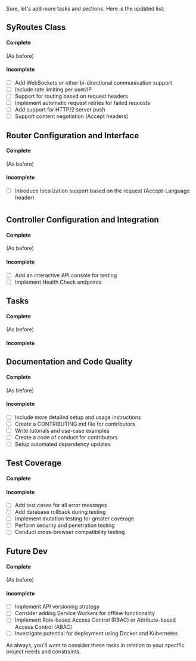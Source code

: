 Sure, let's add more tasks and sections. Here is the updated list:

## **SyRoutes<T> Class**

#### Complete

(As before)

#### Incomplete

- [ ] Add WebSockets or other bi-directional communication support
- [ ] Include rate limiting per user/IP
- [ ] Support for routing based on request headers
- [ ] Implement automatic request retries for failed requests
- [ ] Add support for HTTP/2 server push
- [ ] Support content negotiation (Accept headers)

## **Router Configuration and Interface**

#### Complete

(As before)

#### Incomplete

- [ ] Introduce localization support based on the request (Accept-Language header)

#

## **Controller Configuration and Integration**

#### Complete

(As before)

#### Incomplete

- [ ] Add an interactive API console for testing
- [ ] Implement Health Check endpoints

## **Tasks**

#### Complete

(As before)

#### Incomplete

## **Documentation and Code Quality**

#### Complete

(As before)

#### Incomplete

- [ ] Include more detailed setup and usage instructions
- [ ] Create a CONTRIBUTING.md file for contributors
- [ ] Write tutorials and use-case examples
- [ ] Create a code of conduct for contributors
- [ ] Setup automated dependency updates

## **Test Coverage**

#### Complete

#### Incomplete

- [ ] Add test cases for all error messages
- [ ] Add database rollback during testing
- [ ] Implement mutation testing for greater coverage
- [ ] Perform security and penetration testing
- [ ] Conduct cross-browser compatibility testing

## **Future Dev**

#### Complete

(As before)

#### Incomplete

- [ ] Implement API versioning strategy
- [ ] Consider adding Service Workers for offline functionality
- [ ] Implement Role-based Access Control (RBAC) or Attribute-based Access Control (ABAC)
- [ ] Investigate potential for deployment using Docker and Kubernetes

As always, you'll want to consider these tasks in relation to your specific project needs and constraints.
